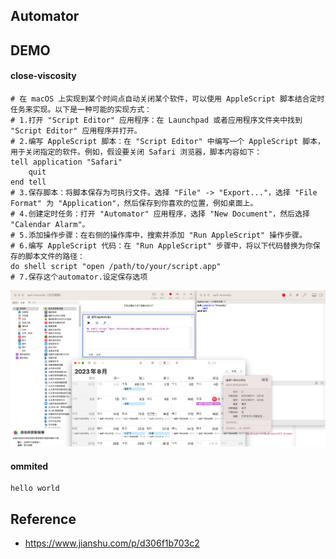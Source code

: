 ## Automator

## DEMO
<!-- tabs:start -->
#### **close-viscosity**
```shell
# 在 macOS 上实现到某个时间点自动关闭某个软件，可以使用 AppleScript 脚本结合定时任务来实现。以下是一种可能的实现方式：
# 1.打开 "Script Editor" 应用程序：在 Launchpad 或者应用程序文件夹中找到 "Script Editor" 应用程序并打开。
# 2.编写 AppleScript 脚本：在 "Script Editor" 中编写一个 AppleScript 脚本，用于关闭指定的软件。例如，假设要关闭 Safari 浏览器，脚本内容如下：
tell application "Safari"
    quit
end tell
# 3.保存脚本：将脚本保存为可执行文件。选择 "File" -> "Export..."，选择 "File Format" 为 "Application"，然后保存到你喜欢的位置，例如桌面上。
# 4.创建定时任务：打开 "Automator" 应用程序，选择 "New Document"，然后选择 "Calendar Alarm"。
# 5.添加操作步骤：在右侧的操作库中，搜索并添加 "Run AppleScript" 操作步骤。
# 6.编写 AppleScript 代码：在 "Run AppleScript" 步骤中，将以下代码替换为你保存的脚本文件的路径：
do shell script "open /path/to/your/script.app"
# 7.保存这个automator.设定保存选项
```
![](../../../../.images/devops/os/mac/automator-quit-viscosity-01.png)


#### **ommited**
```shell
hello world
```
<!-- tabs:end -->

## Reference
* https://www.jianshu.com/p/d306f1b703c2
